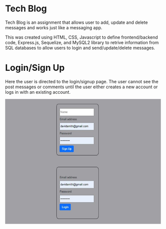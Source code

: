 # Tech Blog

Tech Blog is an assignment that allows user to add, update and delete messages and works just like a messaging app.

This was created using HTML, CSS, Javascript to define frontend/backend code, Express.js, Sequelize, and MySQL2 library to retrive information from SQL databases to allow users to 
login and send/update/delete messages.


# Login/Sign Up

Here the user is directed to the login/signup page. The user cannot see the post messages or comments until the user either creates a new account or logs in with an
existing account.

![alt-text](./assets/images/page-1.JPG "main-page-1")
